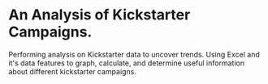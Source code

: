 # An Analysis of Kickstarter Campaigns.
Performing analysis on Kickstarter data to uncover trends.
Using Excel and it's data features to graph, calculate, and determine useful information about different kickstarter campaigns.
